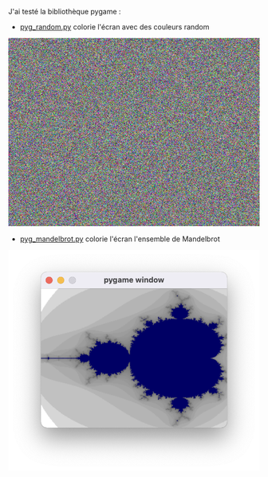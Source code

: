 J'ai testé la bibliothèque pygame :
* [pyg_random.py](./pyg_random.py) colorie l'écran avec des couleurs random 

![pyg_random.png](./pyg_random.png)

* [pyg_mandelbrot.py](./pyg_mandelbrot.py) colorie l'écran l'ensemble de Mandelbrot 

![pyg_mandelbrot.png](./pyg_mandelbrot.png)
